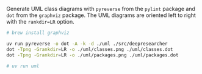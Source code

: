Generate UML class diagrams with `pyreverse` from the `pylint` package and `dot` from the `graphviz` package. The UML diagrams are oriented left to right with the `rankdir=LR` option.
```bash
# brew install graphviz

uv run pyreverse -o dot -A -k -d ./uml ./src/deepresearcher
dot -Tpng -Grankdir=LR -o ./uml/classes.png ./uml/classes.dot
dot -Tpng -Grankdir=LR -o ./uml/packages.png ./uml/packages.dot

# uv run uml
```
